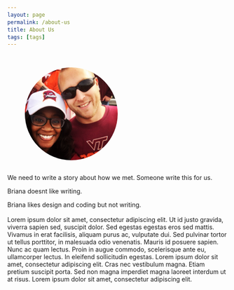 ```yaml
---
layout: page
permalink: /about-us
title: About Us
tags: [tags]
---
```

<br>
<figure>
<img src="/images/about_us.jpg" width="50%"   style="border-radius:50%;" align="center">
</figure>
<br>
<div class="text-center">
We need to write a story about how we met. Someone write this for us.

Briana doesnt like writing.

Briana likes design and coding but not writing.
<br><br>
Lorem ipsum dolor sit amet, consectetur adipiscing elit. Ut id justo gravida, viverra sapien sed, suscipit dolor. Sed egestas egestas eros sed mattis. Vivamus in erat facilisis, aliquam purus ac, vulputate dui. Sed pulvinar tortor ut tellus porttitor, in malesuada odio venenatis. Mauris id posuere sapien. Nunc ac quam lectus. Proin in augue commodo, scelerisque ante eu, ullamcorper lectus. In eleifend sollicitudin egestas. Lorem ipsum dolor sit amet, consectetur adipiscing elit. Cras nec vestibulum magna. Etiam pretium suscipit porta. Sed non magna imperdiet magna laoreet interdum ut at risus. Lorem ipsum dolor sit amet, consectetur adipiscing elit.

</div>
